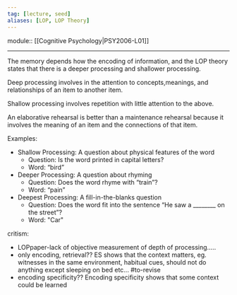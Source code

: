 ```yaml
---
tag: [lecture, seed]
aliases: [LOP, LOP Theory]
---
```

module:: [[Cognitive Psychology|PSY2006-L01]]
___
The memory depends how the encoding of information, and the LOP theory states that there is a deeper processing and shallower processing.

Deep processing involves in the attention to concepts,meanings, and relationships of an item to another item.

Shallow processing involves repetition with little attention to the above.

An elaborative rehearsal is better than a maintenance rehearsal because it involves the meaning of an item and the connections of that item.

Examples:
- Shallow Processing: A question about physical features of the word 
	- Question: Is the word printed in capital letters? 
	- Word: “bird” 
- Deeper Processing: A question about rhyming 
	- Question: Does the word rhyme with “train”? 
	- Word: “pain” 
- Deepest Processing: A fill-in-the-blanks question 
	- Question: Does the word fit into the sentence “He saw a ________ on the street”?
	- Word: "Car"



critism: 
- LOPpaper-lack of objective measurement of depth of processing.....
- only encoding, retrieval?? ES shows that the context matters, eg. witnesses in the same environment, habitual cues, should not do anything except sleeping on bed etc... #to-revise
- encoding specificity?? Encoding specificity shows that some context could be learned 